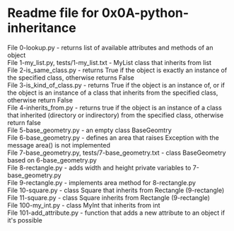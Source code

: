 # Readme file for 0x0A-python-inheritance

File 0-lookup.py - returns list of available attributes and methods of an object  
File 1-my_list.py, tests/1-my_list.txt - MyList class that inherits from list  
File 2-is_same_class.py - returns True if the object is exactly an instance of the specified class, otherwise returns False  
File 3-is_kind_of_class.py - returns True if the object is an instance of, or if the object is an instance of a class that inherits from the specified class, otherwise return False  
File 4-inherits_from.py - returns true if the object is an instance of a class that inherited (directory or indirectory) from the specified class, otherwise return false  
File 5-base_geometry.py - an empty class BaseGeomtry  
File 6-base_geometry.py - defines an area that raises Exception with the message area() is not implemented  
File 7-base_geometry.py, tests/7-base_geometry.txt - class BaseGeometry based on 6-base_geometry.py  
File 8-rectangle.py - adds width and height private variables to 7-base_geometry.py  
File 9-rectangle.py - implements area method for 8-rectangle.py  
File 10-square.py - class Square that inherits from Rectangle (9-rectangle)  
File 11-square.py - class Square inherits from Rectangle (9-rectangle)  
File 100-my_int.py - class MyInt that inherits from int  
File 101-add_attribute.py - function that adds a new attribute to an object if it's possible
